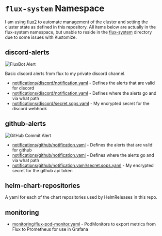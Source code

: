 # `flux-system` Namespace

I am using [flux2](https://github.com/fluxcd/flux2) to automate management of the cluster and setting the cluster state as defined in this repository. All items below are actually in the flux-system namespace, but unable to reside in the [flux-system](/flux-system) directory due to some issues with Kustomize.

## discord-alerts

![FluxBot Alert](https://i.imgur.com/XRnEra4.png)

Basic discord alerts from flux to my private discord channel.

- [notifications/discord/notification.yaml](notifications/discord/notification.yaml) - Defines the alerts that are valid for discord
- [notifications/discord/notification.yaml](notifications/discord/notification.yaml) - Defines where the alerts go and via what path
- [notifications/discord/secret.sops.yaml](notifications/discord/secret.sops.yaml) - My encrypted secret for the discord webhook

## github-alerts

![GitHub Commit Alert](https://i.imgur.com/06rhLWP.png)

- [notifications/github/notification.yaml](notifications/github/notification.yaml) - Defines the alerts that are valid for github
- [notifications/github/notification.yaml](notifications/github/notification.yaml) - Defines where the alerts go and via what path
- [notifications/github/notification.yaml/secret.sops.yaml](notifications/github/notification.yaml/secret.sops.yaml) - My encrypted secret for the github api token

## helm-chart-repositories

A yaml for each of the chart repositories used by HelmReleases in this repo.

## monitoring

- [monitoring/flux-pod-monitor.yaml](monitoring/pod-monitor.yaml) - PodMonitors to export metrics from Flux to Prometheus for use in Grafana
